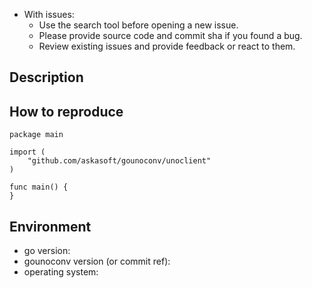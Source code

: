 - With issues:
  - Use the search tool before opening a new issue.
  - Please provide source code and commit sha if you found a bug.
  - Review existing issues and provide feedback or react to them.

## Description

<!-- Description of a problem -->

## How to reproduce

<!-- The smallest possible code example to show the problem that can be compiled, like -->
```
package main

import (
	"github.com/askasoft/gounoconv/unoclient"
)

func main() {
}
```

## Environment

- go version:
- gounoconv version (or commit ref):
- operating system:
